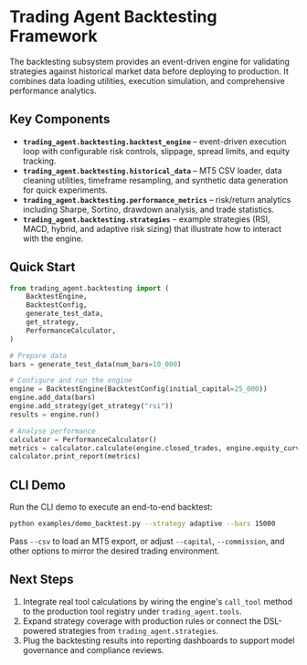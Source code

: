 # Trading Agent Backtesting Framework

The backtesting subsystem provides an event-driven engine for validating strategies against
historical market data before deploying to production. It combines data loading utilities,
execution simulation, and comprehensive performance analytics.

## Key Components

- **`trading_agent.backtesting.backtest_engine`** – event-driven execution loop with
  configurable risk controls, slippage, spread limits, and equity tracking.
- **`trading_agent.backtesting.historical_data`** – MT5 CSV loader, data cleaning utilities,
  timeframe resampling, and synthetic data generation for quick experiments.
- **`trading_agent.backtesting.performance_metrics`** – risk/return analytics including
  Sharpe, Sortino, drawdown analysis, and trade statistics.
- **`trading_agent.backtesting.strategies`** – example strategies (RSI, MACD, hybrid, and
  adaptive risk sizing) that illustrate how to interact with the engine.

## Quick Start

```python
from trading_agent.backtesting import (
    BacktestEngine,
    BacktestConfig,
    generate_test_data,
    get_strategy,
    PerformanceCalculator,
)

# Prepare data
bars = generate_test_data(num_bars=10_000)

# Configure and run the engine
engine = BacktestEngine(BacktestConfig(initial_capital=25_000))
engine.add_data(bars)
engine.add_strategy(get_strategy("rsi"))
results = engine.run()

# Analyse performance
calculator = PerformanceCalculator()
metrics = calculator.calculate(engine.closed_trades, engine.equity_curve, engine.config.initial_capital)
calculator.print_report(metrics)
```

## CLI Demo

Run the CLI demo to execute an end-to-end backtest:

```bash
python examples/demo_backtest.py --strategy adaptive --bars 15000
```

Pass `--csv` to load an MT5 export, or adjust `--capital`, `--commission`, and other options
to mirror the desired trading environment.

## Next Steps

1. Integrate real tool calculations by wiring the engine's `call_tool` method to the
   production tool registry under `trading_agent.tools`.
2. Expand strategy coverage with production rules or connect the DSL-powered strategies
   from `trading_agent.strategies`.
3. Plug the backtesting results into reporting dashboards to support model governance and
   compliance reviews.
